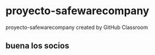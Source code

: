 # proyecto-safewarecompany
proyecto-safewarecompany created by GitHub Classroom
## buena los socios 
